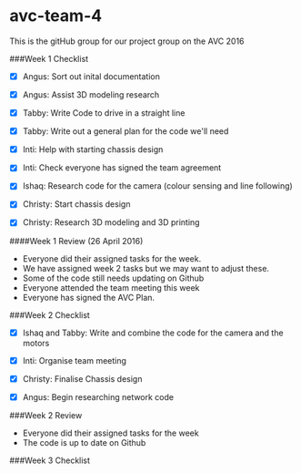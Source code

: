 # avc-team-4
This is the gitHub group for our project group on the AVC 2016

###Week 1 Checklist


- [x] Angus: Sort out inital documentation 

- [x] Angus: Assist 3D modeling research

- [x] Tabby: Write Code to drive in a straight line

- [x] Tabby: Write out a general plan for the code we'll need

- [x] Inti: Help with starting chassis design

- [x] Inti: Check everyone has signed the team agreement

- [x] Ishaq: Research code for the camera (colour sensing and line following)

- [x] Christy: Start chassis design

- [x] Christy: Research 3D modeling and 3D printing 

####Week 1 Review (26 April 2016)

* Everyone did their assigned tasks for the week.
* We have assigned week 2 tasks but we may want to adjust these.
* Some of the code still needs updating on Github
* Everyone attended the team meeting this week
* Everyone has signed the AVC Plan. 

###Week 2 Checklist

- [x] Ishaq and Tabby: Write and combine the code for the camera and the motors

- [x] Inti: Organise team meeting

- [x] Christy: Finalise Chassis design

- [x] Angus: Begin researching network code

###Week 2 Review

* Everyone did their assigned tasks for the week
* The code is up to date on Github

###Week 3 Checklist

